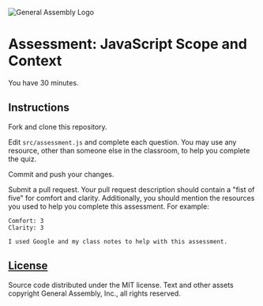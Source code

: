 ![General Assembly Logo](https://camo.githubusercontent.com/1a91b05b8f4d44b5bbfb83abac2b0996d8e26c92/687474703a2f2f692e696d6775722e636f6d2f6b6538555354712e706e67)

# Assessment: JavaScript Scope and Context

You have 30 minutes.

## Instructions

Fork and clone this repository.

<!-- Move into the cloned directory and run `npm install`. -->

Edit `src/assessment.js` and complete each question. You may use any resource, other than someone else in the classroom, to help you complete the quiz.

<!-- Check your answers as you work with `grunt test`. -->

Commit and push your changes.

Submit a pull request. Your pull request description should contain a "fist of five" for comfort and clarity. Additionally, you should mention the resources you used to help you complete this assessment. For example:

```
Comfort: 3
Clarity: 3

I used Google and my class notes to help with this assessment.
```

[License](LICENSE)
------------------

Source code distributed under the MIT license. Text and other assets copyright
General Assembly, Inc., all rights reserved.
